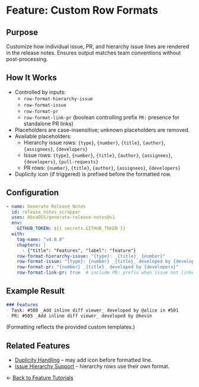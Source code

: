 # Feature: Custom Row Formats

## Purpose
Customize how individual issue, PR, and hierarchy issue lines are rendered in the release notes. Ensures output matches team conventions without post-processing.

## How It Works
- Controlled by inputs:
  - `row-format-hierarchy-issue`
  - `row-format-issue`
  - `row-format-pr`
  - `row-format-link-pr` (boolean controlling prefix `PR:` presence for standalone PR links)
- Placeholders are case-insensitive; unknown placeholders are removed.
- Available placeholders:
  - Hierarchy issue rows: `{type}`, `{number}`, `{title}`, `{author}`, `{assignees}`, `{developers}`
  - Issue rows: `{type}`, `{number}`, `{title}`, `{author}`, `{assignees}`, `{developers}`, `{pull-requests}`
  - PR rows: `{number}`, `{title}`, `{author}`, `{assignees}`, `{developers}`
- Duplicity icon (if triggered) is prefixed before the formatted row.

## Configuration
```yaml
- name: Generate Release Notes
  id: release_notes_scrapper
  uses: AbsaOSS/generate-release-notes@v1
  env:
    GITHUB_TOKEN: ${{ secrets.GITHUB_TOKEN }}
  with:
    tag-name: "v4.0.0"
    chapters: |
      - {"title": "Features", "label": "feature"}
    row-format-hierarchy-issue: "{type}: _{title}_ {number}"
    row-format-issue: "{type}: {number} _{title}_ developed by {developers} in {pull-requests}"
    row-format-pr: "{number} _{title}_ developed by {developers}"
    row-format-link-pr: true  # include PR: prefix when issue not linked
```

## Example Result

```markdown
### Features
- Task: #500 _Add inline diff viewer_ developed by @alice in #501
- PR: #505 _Add inline diff viewer_ developed by @kevin
```

(Formatting reflects the provided custom templates.)

## Related Features
- [Duplicity Handling](./duplicity_handling.md) – may add icon before formatted line.
- [Issue Hierarchy Support](./issue_hierarchy_support.md) – hierarchy rows use their own format.

← [Back to Feature Tutorials](../../README.md#feature-tutorials)

